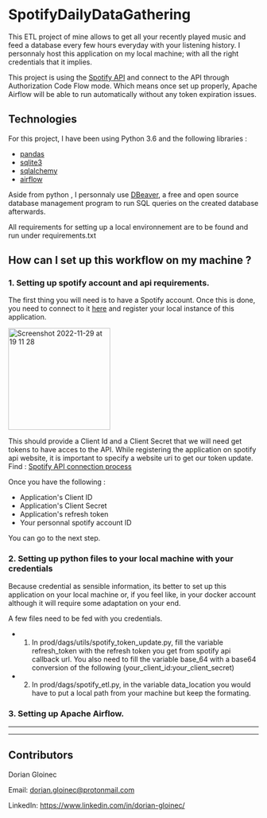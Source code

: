 # SpotifyDailyDataGathering

This ETL project of mine allows to get all your recently played music and feed a database every few hours everyday with your listening history. I personnaly host this application on my local machine; with all the right credentials that it implies. 


This project is using the [Spotify API](https://developer.spotify.com/documentation/web-api/reference/#/) and connect to the API through Authorization Code Flow mode. Which means once set up properly, Apache Airflow will be able to run automatically without any token expiration issues. 


## Technologies 

For this project, I have been using Python 3.6 and the following libraries :

* [pandas](https://pandas.pydata.org/)
* [sqlite3](https://docs.python.org/3/library/sqlite3.html)
* [sqlalchemy](https://pypi.org/project/SQLAlchemy/)
* [airflow](https://airflow.apache.org/docs/apache-airflow/2.1.4/installation/installing-from-pypi.html)

Aside from python , I personnaly use [DBeaver](https://dbeaver.io/), a free and open source database management program to run SQL queries on the created database afterwards.

All requirements for setting up a local environnement are to be found and run under requirements.txt


##  How can I set up this workflow on my machine ? 

### 1. Setting up spotify account and api requirements.

The first thing you will need is to have a Spotify account. Once this is done, you need to connect to it [here](https://developer.spotify.com/dashboard/login) and register your local instance of this application.

<img width="205" alt="Screenshot 2022-11-29 at 19 11 28" src="https://user-images.githubusercontent.com/93589158/204612667-eadc845f-0c52-435b-abcc-badd6937bc37.png">

This should provide a Client Id and a Client Secret that we will need get tokens to have acces to the API.
While registering the application on spotify api website, it is important to specify a website uri to get our token update.
Find : [Spotify API connection process](https://developer.spotify.com/documentation/general/guides/authorization/code-flow/)

Once you have the following : 
* Application's Client ID
* Application's Client Secret
* Application's refresh token
* Your personnal spotify account ID

 You can go to the next step.
 
 ### 2. Setting up python files to your local machine with your credentials
 
 Because credential as sensible information, its better to set up this application on your local machine or, if you feel like, in your docker account although it will require some adaptation on your end. 
 
A few files need to be fed with you credentials.

* 1. In prod/dags/utils/spotify_token_update.py, fill the variable refresh_token with the refresh token you get from spotify api callback url.
You also need to fill the variable base_64 with a base64 conversion of the following (your_client_id:your_client_secret)

* 2. In prod/dags/spotify_etl.py, in the variable data_location you would have to put a local path from your machine but keep the formating. 


### 3. Setting up Apache Airflow.  




---
---

## Contributors

Dorian Gloinec

Email: dorian.gloinec@protonmail.com

LinkedIn: https://www.linkedin.com/in/dorian-gloinec/
